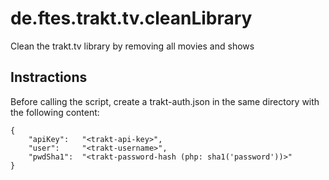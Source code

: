 de.ftes.trakt.tv.cleanLibrary
=============================

Clean the trakt.tv library by removing all movies and shows


Instractions
------------

Before calling the script, create a trakt-auth.json in the same directory with the following content:
```
{
	"apiKey":	"<trakt-api-key>",
	"user":		"<trakt-username>",
	"pwdSha1":	"<trakt-password-hash (php: sha1('password'))>"
}
```
